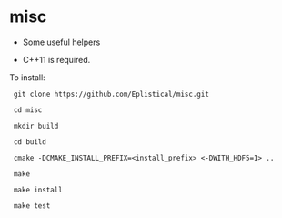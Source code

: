 # misc

* Some useful helpers

* C++11 is required. 

To install:
```
 git clone https://github.com/Eplistical/misc.git
 
 cd misc
 
 mkdir build
 
 cd build
 
 cmake -DCMAKE_INSTALL_PREFIX=<install_prefix> <-DWITH_HDF5=1> .. 
 
 make
 
 make install
 
 make test
```
